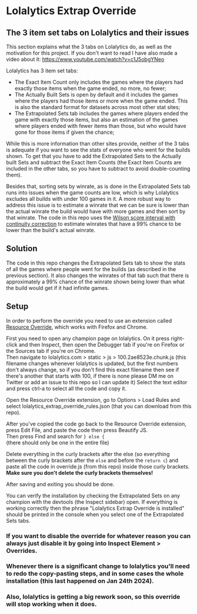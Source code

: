 # Lolalytics Extrap Override
## The 3 item set tabs on Lolalytics and their issues
This section explains what the 3 tabs on Lolalytics do, as well as the motivation for this project. If you don't want to read I have also made a video about it:
https://www.youtube.com/watch?v=c1J5obgYNeo

Lolalytics has 3 item set tabs:
- The Exact Item Count only includes the games where the players had exactly those items when the game ended, no more, no fewer;
- The Actually Built Sets is open by default and it includes the games where the players had those items or more when the game ended. This is also the standard format for datasets across most other stat sites;
- The Extrapolated Sets tab includes the games where players ended the game with exactly those items, but also an estimation of the games where players ended with fewer items than those, but who would have gone for those items if given the chance;

While this is more information than other sites provide, neither of the 3 tabs is adequate if you want to see the stats of everyone who went for the builds shown. To get that you have to add the Extrapolated Sets to the Actually built Sets and subtract the Exact Item Counts (the Exact Item Counts are included in the other tabs, so you have to subtract to avoid double-counting them).

Besides that, sorting sets by winrate, as is done in the Extrapolated Sets tab runs into issues when the game counts are low, which is why Lolalytics excludes all builds with under 100 games in it. A more robust way to address this issue is to estimate a winrate that we can be sure is lower than the actual winrate the build would have with more games and then sort by that winrate. The code in this repo uses the [Wilson score interval with continuity correction](https://en.wikipedia.org/wiki/Binomial_proportion_confidence_interval#Wilson_score_interval_with_continuity_correction) to estimate winrates that have a 99% chance to be lower than the build's actual winrate.

## Solution
The code in this repo changes the Extrapolated Sets tab to show the stats of all the games where people went for the builds (as described in the previous section). It also changes the winrates of that tab such that there is approximately a 99% chance of the winrate shown being lower than what the build would get if it had infinite games.

## Setup
In order to perform the override you need to use an extension called [Resource Override](https://github.com/kylepaulsen/ResourceOverride), which works with Firefox and Chrome.

First you need to open any champion page on lolalytics. 
On it press right-click and then Inspect, then open the Debugger tab if you're on Firefox or the Sources tab if you're on Chrome.    
Then navigate to lolalytics.com > static > js > 100.2ae8523e.chunk.js (this filename changes whenever lolalytics is updated, but the first numbers don't always change, so if you don't find this exact filename then see if there's another that starts with 100, if there is none please DM me on Twitter or add an issue to this repo so I can update it)
Select the text editor and press ctrl-a to select all the code and copy it.   

Open the Resource Override extension, go to Options > Load Rules and select lolalytics_extrap_override_rules.json (that you can download from this repo).

After you've copied the code go back to the Resource Override extension, press Edit File, and paste the code then press Beautify JS.    
Then press Find and search for 
`} else {`     
(there should only be one in the entire file)

Delete everything in the curly brackets after the else (so everything between the curly brackets after the `else` and before the `return c`) and paste all the code in override.js (from this repo) inside those curly brackets.   
**Make sure you don't delete the curly brackets themselves!**


After saving and exiting you should be done. 

You can verify the installation by checking the Extrapolated Sets on any champion with the devtools (the Inspect sidebar) open. If everything is working correctly then the phrase "Lolalytics Extrap Override is installed" should be printed in the console when you select one of the Extrapolated Sets tabs.

### If you want to disable the override for whatever reason you can always just disable it by going into Inspect Element > Overrides.

### Whenever there is a significant change to lolalytics you'll need to redo the copy-pasting steps, and in some cases the whole installation (this last happened on Jan 24th 2024).

### Also, lolalytics is getting a big rework soon, so this override will stop working when it does.
